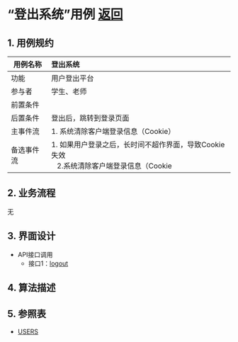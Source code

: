 # “登出系统”用例 [返回](../../README.md)

## 1. 用例规约

|用例名称|登出系统|
|-------|:-------------|
|功能|用户登出平台|
|参与者|学生、老师|
|前置条件| |
|后置条件|登出后，跳转到登录页面|
|主事件流| 1. 系统清除客户端登录信息（Cookie）|
|备选事件流|1. 如果用户登录之后，长时间不超作界面，导致Cookie失效 <br/>&nbsp;&nbsp; 2.系统清除客户端登录信息（Cookie|

## 2. 业务流程
无

## 3. 界面设计
- API接口调用
    - 接口1：[logout](../../api/loginOut.md) 

## 4. 算法描述
    
## 5. 参照表

- [USERS](../数据库设计.md/#USERS)
